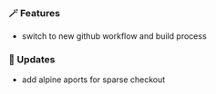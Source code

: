 ### 🪄 Features
* switch to new github workflow and build process

### 🚀 Updates
* add alpine aports for sparse checkout